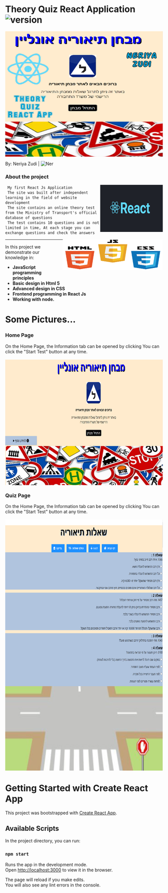 # Theory Quiz React Application <img src="https://img.shields.io/badge/version-1.0-yellowgreen" alt="version" >

<img src="https://github.com/NeriyaZudi/Theory-Quiz-Recat-App/blob/main/project%20pictures/background.jpg" align="center"
     alt="cover" width="600" height="400">


 By: Neriya Zudi | <img src="https://img.shields.io/badge/Neriya-Programmer-blue" alt="Ner" > 
 
   <h3> About the project </h3>
   <img src="https://github.com/NeriyaZudi/Theory-Quiz-Recat-App/blob/main/project%20pictures/React%20logo.jpg" align="right"
     alt="JAVA logo" width="200" height="150">

     My first React Js Application
     The site was built after independent learning in the field of website development
     The site contains an online theory test from the Ministry of Transport's official database of questions
     The test contains 10 questions and is not limited in time, At each stage you can exchange questions and check the answers
     
   <img src="https://github.com/NeriyaZudi/Theory-Quiz-Recat-App/blob/main/project%20pictures/html-js-css.jpeg" align="right"
     alt="JS logo" width="320" height="98">
  <hr>
    
   In this project we demonstrate our knowledge in:
   * **JavaScript programming principles**
   * **Basic design in Html 5**
   * **Advanced design in CSS**
   * **Frontend programming in React Js**
   * **Working with node.**

# Some Pictures...
<h3> Home Page </h3>
        On the Home Page, the Information tab can be opened by clicking
        You can click the "Start Test" button at any time.<br>  <br> 
 <img src="https://github.com/NeriyaZudi/Theory-Quiz-Recat-App/blob/main/project%20pictures/home%20page.png" align="center" 
      alt="home page"  width="800" height="400"><br>
 <h3> Quiz Page </h3>
        On the Home Page, the Information tab can be opened by clicking
        You can click the "Start Test" button at any time.<br>  <br> 
 <img src="https://github.com/NeriyaZudi/Theory-Quiz-Recat-App/blob/main/project%20pictures/questions.png" align="center" 
      alt="home page"  width="800" height="400"><br>
  <img src="https://github.com/NeriyaZudi/Theory-Quiz-Recat-App/blob/main/project%20pictures/questions1.png" align="center" 
      alt="home page"  width="800" height="400"><br>

# Getting Started with Create React App

This project was bootstrapped with [Create React App](https://github.com/facebook/create-react-app).

## Available Scripts

In the project directory, you can run:

### `npm start`

Runs the app in the development mode.\
Open [http://localhost:3000](http://localhost:3000) to view it in the browser.

The page will reload if you make edits.\
You will also see any lint errors in the console.

